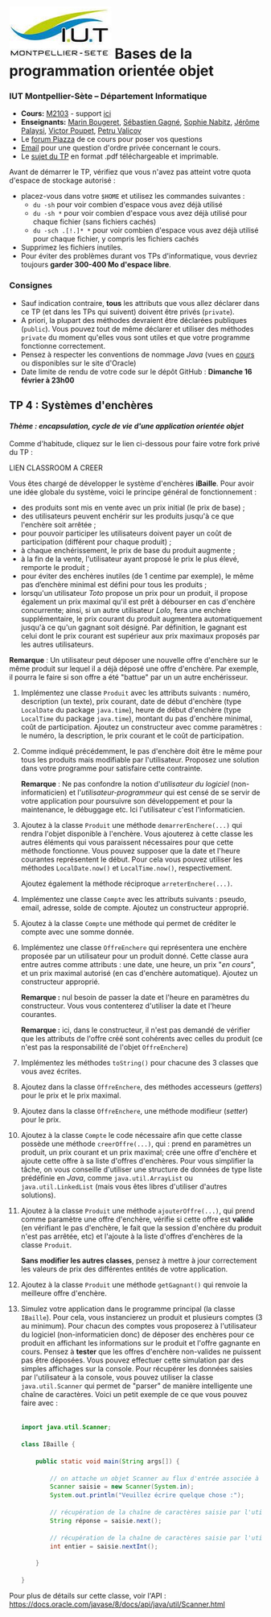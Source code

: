 # ![](ressources/logo.jpeg) Bases de la programmation orientée objet 

### IUT Montpellier-Sète – Département Informatique

* **Cours:** [M2103](http://cache.media.enseignementsup-recherche.gouv.fr/file/25/09/7/PPN_INFORMATIQUE_256097.pdf) - support [ici](https://github.com/IUTInfoMontp-M2103/Ressources)
* **Enseignants:** [Marin Bougeret](mailto:marin.bougeret@umontpellier.fr), [Sébastien Gagné](mailto:sebastien.gagne@umontpellier.fr), [Sophie Nabitz](mailto:sophie.nabitz@univ-avignon.fr), [Jérôme Palaysi](mailto:jerome.palaysi@umontpellier.fr), [Victor Poupet](mailto:victor.poupet@umontpellier.fr), [Petru Valicov](mailto:petru.valicov@umontpellier.fr)
* Le [forum Piazza](https://piazza.com/class/k52c8w685w3210) de ce cours pour poser vos questions
* [Email](mailto:petru.valicov@umontpellier.fr) pour une question d'ordre privée concernant le cours.
* Le [sujet du TP](http://pageperso.lis-lab.fr/~petru.valicov/Cours/M2103/TP4.pdf) en format .pdf téléchargeable et imprimable.

Avant de démarrer le TP, vérifiez que vous n'avez pas atteint votre quota d'espace de stockage autorisé :

* placez-vous dans votre `$HOME` et utilisez les commandes suivantes :
    * `du -sh` pour voir combien d'espace vous avez déjà utilisé
    * `du -sh *` pour voir combien d'espace vous avez déjà utilisé pour chaque fichier (sans fichiers cachés)
    * `du -sch .[!.]* *` pour voir combien d'espace vous avez déjà utilisé pour chaque fichier, y compris les fichiers cachés
* Supprimez les fichiers inutiles.
* Pour éviter des problèmes durant vos TPs d'informatique, vous devriez toujours **garder 300-400 Mo d'espace libre**.


### Consignes
- Sauf indication contraire, **tous** les attributs que vous allez déclarer dans ce TP (et dans les TPs qui suivent) doivent être privés (`private`).
- A priori, la plupart des méthodes devraient être déclarées publiques (`public`). Vous pouvez tout de même déclarer et utiliser des méthodes `private` du moment qu'elles vous sont utiles et que votre programme fonctionne correctement.
- Pensez à respecter les conventions de nommage *Java* (vues en [cours](http://pageperso.lis-lab.fr/~petru.valicov/Cours/M2103/BPOO_Generalites_x4.pdf) ou disponibles sur le site d'Oracle)
- Date limite de rendu de votre code sur le dépôt GitHub : **Dimanche 16 février à 23h00**


## TP 4 : Systèmes d'enchères
#### _Thème : encapsulation, cycle de vie d'une application orientée objet_

Comme d'habitude, cliquez sur le lien ci-dessous pour faire votre fork privé du TP :

LIEN CLASSROOM A CREER


Vous êtes chargé de développer le système d'enchères **iBaille**. Pour avoir une idée globale du système,
voici le principe général de fonctionnement :

* des produits sont mis en vente avec un prix initial (le prix de base) ;
* des utilisateurs peuvent enchérir sur les produits jusqu'à ce que l'enchère soit arrêtée ;
* pour pouvoir participer les utilisateurs doivent payer un coût de participation (différent pour chaque produit) ;
* à chaque enchérissement, le prix de base du produit augmente ;
* à la fin de la vente, l'utilisateur ayant proposé le prix le plus élevé, remporte le produit ;
* pour éviter des enchères inutiles (de 1 centime par exemple), le même pas d’enchère minimal est défini pour tous les produits ;
* lorsqu'un utilisateur _Toto_ propose un prix pour un produit, il propose également un prix maximal qu'il est prêt à débourser
en cas d'enchère concurrente; ainsi, si un autre utilisateur _Lolo_, fera une enchère supplémentaire, le prix courant du produit
augmentera automatiquement jusqu'à ce qu'un gagnant soit désigné. Par définition, le gagnant est celui dont le prix courant
est supérieur aux prix maximaux proposés par les autres utilisateurs.

**Remarque** : Un utilisateur peut déposer une nouvelle offre d'enchère sur le même produit sur lequel il a déjà déposé une offre d'enchère.
Par exemple, il pourra le faire si son offre a été "battue" par un un autre enchérisseur.



1. Implémentez une classe `Produit` avec les attributs suivants : numéro, description (un texte), prix courant,
date de début d'enchère (type `LocalDate` du package `java.time`), heure de début d'enchère (type `LocalTime` du package
 `java.time`), montant du pas d'enchère minimal, coût de participation. Ajoutez un constructeur avec comme paramètres : le numéro,
  la description, le prix courant et le coût de participation.
 
2. Comme indiqué précédemment, le pas d'enchère doit être le même pour tous les produits mais modifiable par l'utilisateur.
Proposez une solution dans votre programme pour satisfaire cette contrainte.

    **Remarque** : Ne pas confondre la notion d'_utilisateur du logiciel_ (non-informaticien) et l'_utilisateur-programmeur_
qui est censé de se servir de votre application pour poursuivre son développement et pour la maintenance, le débuggage etc.
Ici l'utilisateur c'est l'informaticien.

3. Ajoutez à la classe  `Produit` une méthode `demarrerEnchere(...)` qui rendra l'objet disponible à l'enchère.
Vous ajouterez à cette classe les autres éléments qui vous paraissent nécessaires pour que cette méthode fonctionne.
Vous pouvez supposer que la date et l'heure courantes représentent le début. Pour cela vous pouvez utiliser les méthodes
`LocalDate.now()` et `LocalTime.now()`, respectivement.

    Ajoutez également la méthode réciproque `arreterEnchere(...)`.
 
4. Implémentez une classe `Compte`  avec les attributs suivants : pseudo, email, adresse, solde de compte.
Ajoutez un constructeur approprié.

5. Ajoutez à la classe `Compte` une méthode qui permet de créditer le compte avec une somme donnée.

6. Implémentez une classe `OffreEnchere` qui représentera une enchère proposée par un utilisateur pour un produit donné.
Cette classe aura entre autres comme attributs : une date, une heure, un prix "_en cours_", et un prix maximal autorisé (en cas
d'enchère automatique). Ajoutez un constructeur approprié.

    **Remarque :** nul besoin de passer la date et l'heure en paramètres
     du constructeur. Vous vous contenterez d'utiliser la date et l'heure courantes.
     
    **Remarque :** ici, dans le constructeur, il n'est pas demandé de vérifier que les attributs de l'offre créé sont cohérents avec celles du produit (ce n'est pas la responsabilité de l'objet `OffreEnchere`)
     
7. Implémentez les méthodes `toString()` pour chacune des 3 classes que vous avez écrites.

8. Ajoutez dans la classe `OffreEnchere`, des méthodes accesseurs (_getters_) pour le prix et le prix maximal.

9. Ajoutez dans la classe `OffreEnchere`, une méthode modifieur (_setter_) pour le prix.

10. Ajoutez à la classe `Compte` le code nécessaire afin que cette classe possède une méthode `creerOffre(...)`, qui :
prend en paramètres un produit, un prix courant et un prix maximal;
crée une offre d'enchère et ajoute cette offre à sa liste d'offres d'enchères. Pour vous simplifier la tâche,
on vous conseille d'utiliser une structure de données de type liste prédéfinie en _Java_,
comme `java.util.ArrayList` ou `java.util.LinkedList` (mais vous êtes libres d'utiliser d'autres solutions).

11. Ajoutez à la classe `Produit` une méthode `ajouterOffre(...)`, qui prend comme paramètre une offre d'enchère,
vérifie si cette offre est __valide__ (en vérifiant le pas d'enchère, le fait que la session d'enchère du produit n'est
pas arrêtée, etc) et l'ajoute à la liste d'offres d'enchères de la classe `Produit`.

    **Sans modifier les autres classes**, pensez à mettre à jour correctement les valeurs de prix des différentes entités de votre application.

12. Ajoutez à la classe `Produit` une méthode `getGagnant()` qui renvoie la meilleure offre d'enchère.

13. Simulez votre application dans le programme principal (la classe `IBaille`). Pour cela, vous instancierez un produit et plusieurs comptes (3 au minimum). Pour chacun des comptes vous proposerez à l'utilisateur du logiciel
(non-informaticien donc) de déposer des enchères pour ce produit en affichant les informations sur le produit
et l'offre gagnante en cours. Pensez à **tester** que les offres d'enchère non-valides ne puissent pas être déposées. Vous pouvez effectuer cette simulation par des simples
affichages sur la console. Pour récupérer les données saisies par l'utilisateur à la console, vous pouvez utiliser la
classe `java.util.Scanner` qui permet de "parser" de manière intelligente une chaîne de caractères.
Voici un petit exemple de ce que vous pouvez faire avec :

    ```java
    
    import java.util.Scanner;
    
    class IBaille {
    
        public static void main(String args[]) {
        
            // on attache un objet Scanner au flux d'entrée associée à la console
            Scanner saisie = new Scanner(System.in);
            System.out.println("Veuillez écrire quelque chose :");
        
            // récupération de la chaîne de caractères saisie par l'utilisateur
            String réponse = saisie.next();
        
            // récupération de la chaîne de caractères saisie par l'utilisateur sous forme d'un nombre entier
            int entier = saisie.nextInt();
           
        }
    
    }
    ```
Pour plus de détails sur cette classe, voir l'API : https://docs.oracle.com/javase/8/docs/api/java/util/Scanner.html